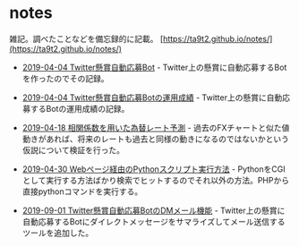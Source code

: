 # notes
 
雑記。調べたことなどを備忘録的に記載。
[https://ta9t2.github.io/notes/](https://ta9t2.github.io/notes/)

* [2019-04-04 Twitter懸賞自動応募Bot](https://ta9t2.github.io/notes/doc/2019-04-04-twctbot.html) - Twitter上の懸賞に自動応募するBotを作ったのでその記録。

* [2019-04-04 Twitter懸賞自動応募Botの運用成績](https://ta9t2.github.io/notes/doc/2019-04-04-twctborecord.html) - Twitter上の懸賞に自動応募するBotの運用成績の記録。

* [2019-04-18 相関係数を用いた為替レート予測](https://ta9t2.github.io/notes/doc/2019-04-18-forexforecast.html) - 過去のFXチャートと似た値動きがあれば、将来のレートも過去と同様の動きになるのではないかという仮説について検証を行った。

* [2019-04-30 Webページ経由のPythonスクリプト実行方法](https://ta9t2.github.io/notes/doc/2019-04-30-execpyonweb.html) - PythonをCGIとして実行する方法ばかり検索でヒットするのでそれ以外の方法。PHPから直接pythonコマンドを実行する。

* [2019-09-01 Twitter懸賞自動応募BotのDMメール機能](https://ta9t2.github.io/notes/doc/2019-09-01-twctbot-dm.html) - Twitter上の懸賞に自動応募するBotにダイレクトメッセージをサマライズしてメール送信するツールを追加した。
